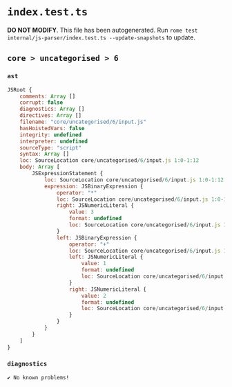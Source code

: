 # `index.test.ts`

**DO NOT MODIFY**. This file has been autogenerated. Run `rome test internal/js-parser/index.test.ts --update-snapshots` to update.

## `core > uncategorised > 6`

### `ast`

```javascript
JSRoot {
	comments: Array []
	corrupt: false
	diagnostics: Array []
	directives: Array []
	filename: "core/uncategorised/6/input.js"
	hasHoistedVars: false
	integrity: undefined
	interpreter: undefined
	sourceType: "script"
	syntax: Array []
	loc: SourceLocation core/uncategorised/6/input.js 1:0-1:12
	body: Array [
		JSExpressionStatement {
			loc: SourceLocation core/uncategorised/6/input.js 1:0-1:12
			expression: JSBinaryExpression {
				operator: "*"
				loc: SourceLocation core/uncategorised/6/input.js 1:0-1:12
				right: JSNumericLiteral {
					value: 3
					format: undefined
					loc: SourceLocation core/uncategorised/6/input.js 1:11-1:12
				}
				left: JSBinaryExpression {
					operator: "+"
					loc: SourceLocation core/uncategorised/6/input.js 1:1-1:6
					left: JSNumericLiteral {
						value: 1
						format: undefined
						loc: SourceLocation core/uncategorised/6/input.js 1:1-1:2
					}
					right: JSNumericLiteral {
						value: 2
						format: undefined
						loc: SourceLocation core/uncategorised/6/input.js 1:5-1:6
					}
				}
			}
		}
	]
}
```

### `diagnostics`

```
✔ No known problems!

```
